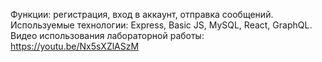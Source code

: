Функции: регистрация, вход в аккаунт, отправка сообщений.
Используемые технологии: Express, Basic JS, MySQL, React, GraphQL.
Видео использования лабораторной работы: https://youtu.be/Nx5sXZlASzM